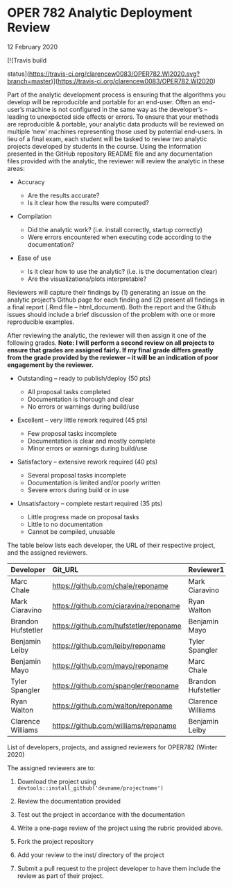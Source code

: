 OPER 782 Analytic Deployment Review
================
12 February 2020

<!-- badges: start --> [![Travis build
status](https://travis-ci.org/clarencew0083/OPER782.WI2020.svg?branch=master)](https://travis-ci.org/clarencew0083/OPER782.WI2020)
<!-- badges: end -->

Part of the analytic development process is ensuring that the algorithms
you develop will be reproducible and portable for an end-user. Often an
end-user’s machine is not configured in the same way as the developer’s
– leading to unexpected side effects or errors. To ensure that your
methods are reproducible & portable, your analytic data products will be
reviewed on multiple ‘new’ machines representing those used by potential
end-users. In lieu of a final exam, each student will be tasked to
review two analytic projects developed by students in the course. Using
the information presented in the GitHub repository README file and any
documentation files provided with the analytic, the reviewer will review
the analytic in these areas:

  - Accuracy
    
      - Are the results accurate?
      - Is it clear how the results were computed?

  - Compilation
    
      - Did the analytic work? (i.e. install correctly, startup
        correctly)
      - Were errors encountered when executing code according to the
        documentation?

  - Ease of use
    
      - Is it clear how to use the analytic? (i.e. is the documentation
        clear)
      - Are the visualizations/plots interpretable?

Reviewers will capture their findings by (1) generating an issue on the
analytic project’s Github page for each finding and (2) present all
findings in a final report (.Rmd file – html\_document). Both the report
and the Github issues should include a brief discussion of the problem
with one or more reproducible examples.

After reviewing the analytic, the reviewer will then assign it one of
the following grades. **Note: I will perform a second review on all
projects to ensure that grades are assigned fairly. If my final grade
differs greatly from the grade provided by the reviewer – it will be an
indication of poor engagement by the reviewer.**

  - Outstanding – ready to publish/deploy (50 pts)
    
      - All proposal tasks completed
      - Documentation is thorough and clear
      - No errors or warnings during build/use

  - Excellent – very little rework required (45 pts)
    
      - Few proposal tasks incomplete
      - Documentation is clear and mostly complete
      - Minor errors or warnings during build/use

  - Satisfactory – extensive rework required (40 pts)
    
      - Several proposal tasks incomplete
      - Documentation is limited and/or poorly written
      - Severe errors during build or in use

  - Unsatisfactory – complete restart required (35 pts)
    
      - Little progress made on proposal tasks
      - Little to no documentation
      - Cannot be compiled, unusable

The table below lists each developer, the URL of their respective
project, and the assigned reviewers.

| Developer          | Git\_URL                                 | Reviewer1          | Reviewer2          |
| :----------------- | :--------------------------------------- | :----------------- | :----------------- |
| Marc Chale         | <https://github.com/chale/reponame>      | Mark Ciaravino     | Tyler Spangler     |
| Mark Ciaravino     | <https://github.com/ciaravina/reponame>  | Ryan Walton        | Benjamin Leiby     |
| Brandon Hufstetler | <https://github.com/hufstetler/reponame> | Benjamin Mayo      | Marc Chale         |
| Benjamin Leiby     | <https://github.com/leiby/reponame>      | Tyler Spangler     | Benjamin Mayo      |
| Benjamin Mayo      | <https://github.com/mayo/reponame>       | Marc Chale         | Clarence Williams  |
| Tyler Spangler     | <https://github.com/spangler/reponame>   | Brandon Hufstetler | Mark Ciaravino     |
| Ryan Walton        | <https://github.com/walton/reponame>     | Clarence Williams  | Brandon Hufstetler |
| Clarence Williams  | <https://github.com/williams/reponame>   | Benjamin Leiby     | Ryan Walton        |

List of developers, projects, and assigned reviewers for OPER782 (Winter
2020)

The assigned reviewers are to:

1.  Download the project using
    `devtools::install_github('devname/projectname')`

2.  Review the documentation provided

3.  Test out the project in accordance with the documentation

4.  Write a one-page review of the project using the rubric provided
    above.

5.  Fork the project repository

6.  Add your review to the inst/ directory of the project

7.  Submit a pull request to the project developer to have them include
    the review as part of their project.
